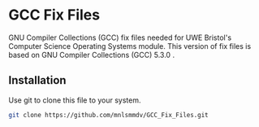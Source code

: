 # GCC Fix Files
GNU Compiler Collections (GCC) fix files needed for UWE Bristol's Computer Science Operating Systems module. This version of fix files is based on GNU Compiler Collections (GCC) 5.3.0 .

## Installation
Use git to clone this file to your system.
```bash
git clone https://github.com/mnlsmmdv/GCC_Fix_Files.git
```